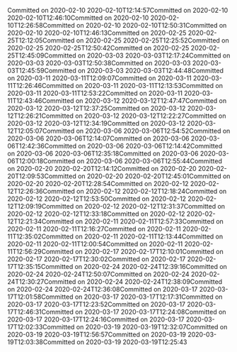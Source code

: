Committed on 2020-02-10 2020-02-10T12:14:57Committed on 2020-02-10 2020-02-10T12:46:10Committed on 2020-02-10 2020-02-10T12:26:58Committed on 2020-02-10 2020-02-10T12:50:31Committed on 2020-02-10 2020-02-10T12:46:13Committed on 2020-02-25 2020-02-25T12:12:05Committed on 2020-02-25 2020-02-25T12:25:52Committed on 2020-02-25 2020-02-25T12:50:42Committed on 2020-02-25 2020-02-25T12:45:09Committed on 2020-03-03 2020-03-03T12:17:24Committed on 2020-03-03 2020-03-03T12:50:38Committed on 2020-03-03 2020-03-03T12:45:59Committed on 2020-03-03 2020-03-03T12:44:48Committed on 2020-03-11 2020-03-11T12:09:07Committed on 2020-03-11 2020-03-11T12:26:46Committed on 2020-03-11 2020-03-11T12:13:53Committed on 2020-03-11 2020-03-11T12:53:22Committed on 2020-03-11 2020-03-11T12:43:46Committed on 2020-03-12 2020-03-12T12:47:47Committed on 2020-03-12 2020-03-12T12:37:25Committed on 2020-03-12 2020-03-12T12:26:21Committed on 2020-03-12 2020-03-12T12:22:27Committed on 2020-03-12 2020-03-12T12:34:19Committed on 2020-03-12 2020-03-12T12:05:07Committed on 2020-03-06 2020-03-06T12:54:52Committed on 2020-03-06 2020-03-06T12:14:07Committed on 2020-03-06 2020-03-06T12:42:36Committed on 2020-03-06 2020-03-06T12:14:42Committed on 2020-03-06 2020-03-06T12:35:18Committed on 2020-03-06 2020-03-06T12:00:18Committed on 2020-03-06 2020-03-06T12:55:44Committed on 2020-02-20 2020-02-20T12:14:12Committed on 2020-02-20 2020-02-20T12:09:53Committed on 2020-02-20 2020-02-20T12:45:01Committed on 2020-02-20 2020-02-20T12:28:54Committed on 2020-02-12 2020-02-12T12:26:36Committed on 2020-02-12 2020-02-12T12:18:24Committed on 2020-02-12 2020-02-12T12:53:50Committed on 2020-02-12 2020-02-12T12:09:19Committed on 2020-02-12 2020-02-12T12:31:37Committed on 2020-02-12 2020-02-12T12:33:18Committed on 2020-02-12 2020-02-12T12:21:34Committed on 2020-02-11 2020-02-11T12:57:33Committed on 2020-02-11 2020-02-11T12:16:27Committed on 2020-02-11 2020-02-11T12:35:02Committed on 2020-02-11 2020-02-11T12:13:44Committed on 2020-02-11 2020-02-11T12:00:54Committed on 2020-02-11 2020-02-11T12:56:29Committed on 2020-02-17 2020-02-17T12:10:01Committed on 2020-02-17 2020-02-17T12:30:02Committed on 2020-02-17 2020-02-17T12:35:15Committed on 2020-02-24 2020-02-24T12:39:16Committed on 2020-02-24 2020-02-24T12:50:07Committed on 2020-02-24 2020-02-24T12:30:27Committed on 2020-02-24 2020-02-24T12:38:09Committed on 2020-02-24 2020-02-24T12:36:08Committed on 2020-03-17 2020-03-17T12:01:58Committed on 2020-03-17 2020-03-17T12:17:31Committed on 2020-03-17 2020-03-17T12:23:52Committed on 2020-03-17 2020-03-17T12:46:31Committed on 2020-03-17 2020-03-17T12:24:08Committed on 2020-03-17 2020-03-17T12:24:16Committed on 2020-03-17 2020-03-17T12:02:33Committed on 2020-03-19 2020-03-19T12:32:07Committed on 2020-03-19 2020-03-19T12:56:57Committed on 2020-03-19 2020-03-19T12:03:38Committed on 2020-03-19 2020-03-19T12:25:43